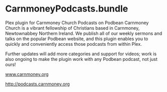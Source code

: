 # CarnmoneyPodcasts.bundle
Plex plugin for Carnmoney Church Podcasts on Podbean
Carnmoney Church is a vibrant fellowship of Christians based in Carnmoney, Newtownabbey Northern Ireland. We publish all of our weekly sermons and talks on the popular Podbean website, and this plugin enables you to quickly and conveniently access those podcasts from within Plex.

Further updates will add more categories and support for videos; work is also ongoing to make the plugin work with any Podbean podcast, not just ours!

www.carnmoney.org

http://podcasts.carnmoney.org
